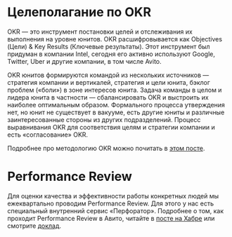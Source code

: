 # Целеполагание по OKR
OKR — это инструмент постановки целей и отслеживания их выполнения на уровне юнитов. OKR расшифровывается как Objectives (Цели) & Key Results (Ключевые результаты). Этот инструмент был придуман в компании Intel, сегодня его активно используют Google, Twitter, Uber и другие компании, в том числе Avito. 

OKR юнитов формируются командой из нескольких источников — стратегия компании и вертикалей, стратегия и цели юнита, бэклог проблем («боли») в зоне интересов юнита. Задача команды в целом и лидера юнита в частности — сбалансировать OKR и выстроить их наиболее оптимальным образом. Формального процесса утверждения нет, но юнит не существует в вакууме, есть другие юниты и различные заинтересованные стороны из других подразделений. Процесс выравнивания OKR для соответствия целям и стратегии компании и есть «согласование» OKR. 

Подробнее про методологию OKR можно почитать в [этом посте](https://medium.com/@robingop/%D1%86%D0%B5%D0%BB%D0%B5%D0%BF%D0%BE%D0%BB%D0%B0%D0%B3%D0%B0%D0%BD%D0%B8%D0%B5-%D1%81-%D0%BF%D0%BE%D0%BC%D0%BE%D1%89%D1%8C%D1%8E-okr-7934ac3d7303).

# Performance Review

Для оценки качества и эффективности работы конкретных людей мы ежеквартально проводим Performance Review. Для этого у нас есть специальный внутренний сервис «Перфоратор». Подробнее о том, как проходит Performance Review в Авито, читайте в [посте на Хабре](https://habr.com/company/avito/blog/353216/) или смотрите [доклад](https://www.youtube.com/watch?v=HKXJ_AWPVBA). 
